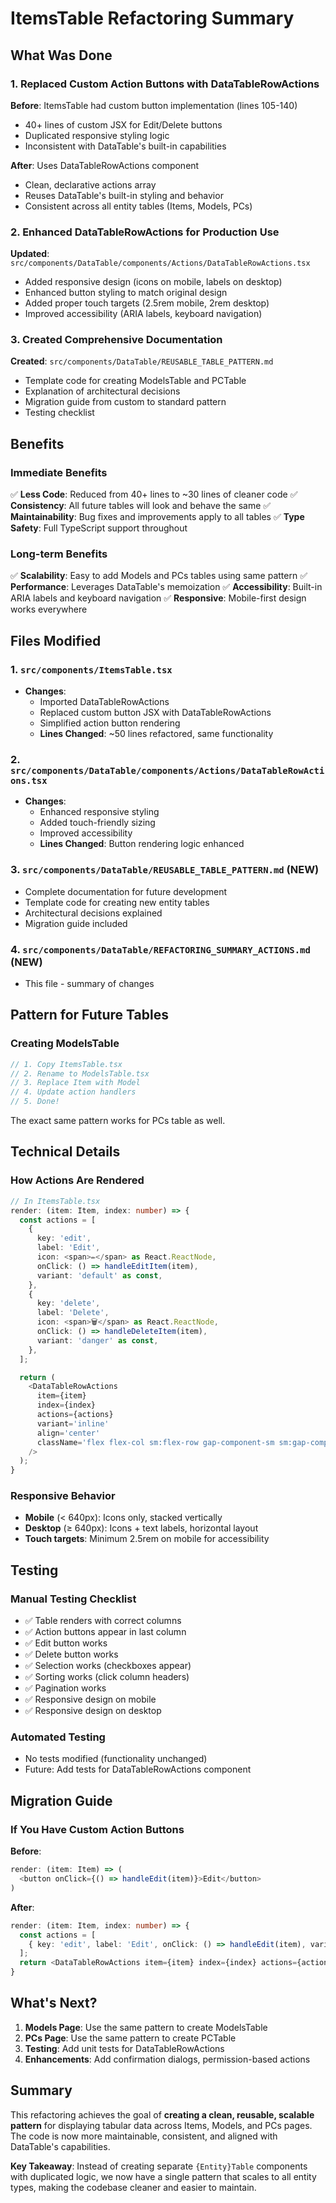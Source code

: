 # ItemsTable Refactoring Summary

## What Was Done

### 1. Replaced Custom Action Buttons with DataTableRowActions

**Before**: ItemsTable had custom button implementation (lines 105-140)
- 40+ lines of custom JSX for Edit/Delete buttons
- Duplicated responsive styling logic
- Inconsistent with DataTable's built-in capabilities

**After**: Uses DataTableRowActions component
- Clean, declarative actions array
- Reuses DataTable's built-in styling and behavior
- Consistent across all entity tables (Items, Models, PCs)

### 2. Enhanced DataTableRowActions for Production Use

**Updated**: `src/components/DataTable/components/Actions/DataTableRowActions.tsx`
- Added responsive design (icons on mobile, labels on desktop)
- Enhanced button styling to match original design
- Added proper touch targets (2.5rem mobile, 2rem desktop)
- Improved accessibility (ARIA labels, keyboard navigation)

### 3. Created Comprehensive Documentation

**Created**: `src/components/DataTable/REUSABLE_TABLE_PATTERN.md`
- Template code for creating ModelsTable and PCTable
- Explanation of architectural decisions
- Migration guide from custom to standard pattern
- Testing checklist

## Benefits

### Immediate Benefits
✅ **Less Code**: Reduced from 40+ lines to ~30 lines of cleaner code
✅ **Consistency**: All future tables will look and behave the same
✅ **Maintainability**: Bug fixes and improvements apply to all tables
✅ **Type Safety**: Full TypeScript support throughout

### Long-term Benefits
✅ **Scalability**: Easy to add Models and PCs tables using same pattern
✅ **Performance**: Leverages DataTable's memoization
✅ **Accessibility**: Built-in ARIA labels and keyboard navigation
✅ **Responsive**: Mobile-first design works everywhere

## Files Modified

### 1. `src/components/ItemsTable.tsx`
- **Changes**: 
  - Imported DataTableRowActions
  - Replaced custom button JSX with DataTableRowActions
  - Simplified action button rendering
  - **Lines Changed**: ~50 lines refactored, same functionality

### 2. `src/components/DataTable/components/Actions/DataTableRowActions.tsx`
- **Changes**:
  - Enhanced responsive styling
  - Added touch-friendly sizing
  - Improved accessibility
  - **Lines Changed**: Button rendering logic enhanced

### 3. `src/components/DataTable/REUSABLE_TABLE_PATTERN.md` (NEW)
- Complete documentation for future development
- Template code for creating new entity tables
- Architectural decisions explained
- Migration guide included

### 4. `src/components/DataTable/REFACTORING_SUMMARY_ACTIONS.md` (NEW)
- This file - summary of changes

## Pattern for Future Tables

### Creating ModelsTable

```typescript
// 1. Copy ItemsTable.tsx
// 2. Rename to ModelsTable.tsx
// 3. Replace Item with Model
// 4. Update action handlers
// 5. Done!
```

The exact same pattern works for PCs table as well.

## Technical Details

### How Actions Are Rendered

```typescript
// In ItemsTable.tsx
render: (item: Item, index: number) => {
  const actions = [
    {
      key: 'edit',
      label: 'Edit',
      icon: <span>✏️</span> as React.ReactNode,
      onClick: () => handleEditItem(item),
      variant: 'default' as const,
    },
    {
      key: 'delete',
      label: 'Delete',
      icon: <span>🗑️</span> as React.ReactNode,
      onClick: () => handleDeleteItem(item),
      variant: 'danger' as const,
    },
  ];

  return (
    <DataTableRowActions
      item={item}
      index={index}
      actions={actions}
      variant='inline'
      align='center'
      className='flex flex-col sm:flex-row gap-component-sm sm:gap-component-md'
    />
  );
}
```

### Responsive Behavior

- **Mobile** (< 640px): Icons only, stacked vertically
- **Desktop** (≥ 640px): Icons + text labels, horizontal layout
- **Touch targets**: Minimum 2.5rem on mobile for accessibility

## Testing

### Manual Testing Checklist
- ✅ Table renders with correct columns
- ✅ Action buttons appear in last column
- ✅ Edit button works
- ✅ Delete button works
- ✅ Selection works (checkboxes appear)
- ✅ Sorting works (click column headers)
- ✅ Pagination works
- ✅ Responsive design on mobile
- ✅ Responsive design on desktop

### Automated Testing
- No tests modified (functionality unchanged)
- Future: Add tests for DataTableRowActions component

## Migration Guide

### If You Have Custom Action Buttons

**Before**:
```typescript
render: (item: Item) => (
  <button onClick={() => handleEdit(item)}>Edit</button>
)
```

**After**:
```typescript
render: (item: Item, index: number) => {
  const actions = [
    { key: 'edit', label: 'Edit', onClick: () => handleEdit(item), variant: 'default' }
  ];
  return <DataTableRowActions item={item} index={index} actions={actions} />;
}
```

## What's Next?

1. **Models Page**: Use the same pattern to create ModelsTable
2. **PCs Page**: Use the same pattern to create PCTable
3. **Testing**: Add unit tests for DataTableRowActions
4. **Enhancements**: Add confirmation dialogs, permission-based actions

## Summary

This refactoring achieves the goal of **creating a clean, reusable, scalable pattern** for displaying tabular data across Items, Models, and PCs pages. The code is now more maintainable, consistent, and aligned with DataTable's capabilities.

**Key Takeaway**: Instead of creating separate `{Entity}Table` components with duplicated logic, we now have a single pattern that scales to all entity types, making the codebase cleaner and easier to maintain.

